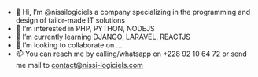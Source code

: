 - 👋 Hi, I’m @nissilogiciels a company specializing in the programming and design of tailor-made IT solutions
- 👀 I’m interested in PHP, PYTHON, NODEJS
- 🌱 I’m currently learning DJANGO, LARAVEL, REACTJS
- 💞️ I’m looking to collaborate on ...
- 📫 You can reach me by calling/whatsapp on +228 92 10 64 72 or send me mail to contact@nissi-logiciels.com

<!---
nissilogiciels/nissilogiciels is a ✨ special ✨ repository because its `README.md` (this file) appears on your GitHub profile.
You can click the Preview link to take a look at your changes.
--->
